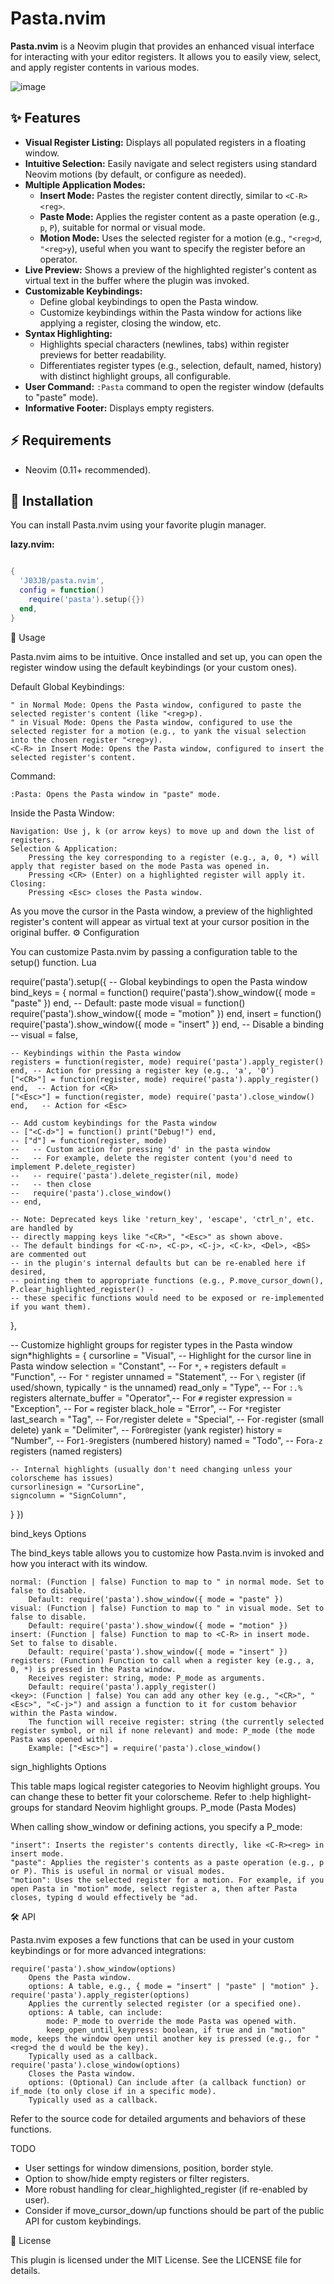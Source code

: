 # Pasta.nvim

**Pasta.nvim** is a Neovim plugin that provides an enhanced visual interface for interacting with your editor registers. It allows you to easily view, select, and apply register contents in various modes.

![image](assets/pasta_nvim_screenshot.png)

## ✨ Features

- **Visual Register Listing:** Displays all populated registers in a floating window.
- **Intuitive Selection:** Easily navigate and select registers using standard Neovim motions (by default, or configure as needed).
- **Multiple Application Modes:**
  - **Insert Mode:** Pastes the register content directly, similar to `<C-R><reg>`.
  - **Paste Mode:** Applies the register content as a paste operation (e.g., `p`, `P`), suitable for normal or visual mode.
  - **Motion Mode:** Uses the selected register for a motion (e.g., `"<reg>d`, `"<reg>y`), useful when you want to specify the register before an operator.
- **Live Preview:** Shows a preview of the highlighted register's content as virtual text in the buffer where the plugin was invoked.
- **Customizable Keybindings:**
  - Define global keybindings to open the Pasta window.
  - Customize keybindings within the Pasta window for actions like applying a register, closing the window, etc.
- **Syntax Highlighting:**
  - Highlights special characters (newlines, tabs) within register previews for better readability.
  - Differentiates register types (e.g., selection, default, named, history) with distinct highlight groups, all configurable.
- **User Command:** `:Pasta` command to open the register window (defaults to "paste" mode).
- **Informative Footer:** Displays empty registers.

## ⚡️ Requirements

- Neovim (0.11+ recommended).

## 💾 Installation

You can install Pasta.nvim using your favorite plugin manager.

**lazy.nvim:**

```lua

{
  'J03JB/pasta.nvim',
  config = function()
    require('pasta').setup({})
  end,
}
```

🚀 Usage

Pasta.nvim aims to be intuitive. Once installed and set up, you can open the register window using the default keybindings (or your custom ones).

Default Global Keybindings:

    " in Normal Mode: Opens the Pasta window, configured to paste the selected register's content (like "<reg>p).
    " in Visual Mode: Opens the Pasta window, configured to use the selected register for a motion (e.g., to yank the visual selection into the chosen register "<reg>y).
    <C-R> in Insert Mode: Opens the Pasta window, configured to insert the selected register's content.

Command:

    :Pasta: Opens the Pasta window in "paste" mode.

Inside the Pasta Window:

    Navigation: Use j, k (or arrow keys) to move up and down the list of registers.
    Selection & Application:
        Pressing the key corresponding to a register (e.g., a, 0, *) will apply that register based on the mode Pasta was opened in.
        Pressing <CR> (Enter) on a highlighted register will apply it.
    Closing:
        Pressing <Esc> closes the Pasta window.

As you move the cursor in the Pasta window, a preview of the highlighted register's content will appear as virtual text at your cursor position in the original buffer.
⚙️ Configuration

You can customize Pasta.nvim by passing a configuration table to the setup() function.
Lua

require('pasta').setup({
-- Global keybindings to open the Pasta window
bind_keys = {
normal = function() require('pasta').show_window({ mode = "paste" }) end, -- Default: paste mode
visual = function() require('pasta').show_window({ mode = "motion" }) end,
insert = function() require('pasta').show_window({ mode = "insert" }) end,
-- Disable a binding
-- visual = false,

    -- Keybindings within the Pasta window
    registers = function(register, mode) require('pasta').apply_register() end, -- Action for pressing a register key (e.g., 'a', '0')
    ["<CR>"] = function(register, mode) require('pasta').apply_register() end,  -- Action for <CR>
    ["<Esc>"] = function(register, mode) require('pasta').close_window() end,   -- Action for <Esc>

    -- Add custom keybindings for the Pasta window
    -- ["<C-d>"] = function() print("Debug!") end,
    -- ["d"] = function(register, mode)
    --   -- Custom action for pressing 'd' in the pasta window
    --   -- For example, delete the register content (you'd need to implement P.delete_register)
    --   -- require('pasta').delete_register(nil, mode)
    --   -- then close
    --   require('pasta').close_window()
    -- end,

    -- Note: Deprecated keys like 'return_key', 'escape', 'ctrl_n', etc. are handled by
    -- directly mapping keys like "<CR>", "<Esc>" as shown above.
    -- The default bindings for <C-n>, <C-p>, <C-j>, <C-k>, <Del>, <BS> are commented out
    -- in the plugin's internal defaults but can be re-enabled here if desired,
    -- pointing them to appropriate functions (e.g., P.move_cursor_down(), P.clear_highlighted_register() -
    -- these specific functions would need to be exposed or re-implemented if you want them).

},

-- Customize highlight groups for register types in the Pasta window
sign*highlights = {
cursorline = "Visual", -- Highlight for the cursor line in Pasta window
selection = "Constant", -- For `*`, `+` registers
default = "Function", -- For `"` register
unnamed = "Statement", -- For `\` register (if used/shown, typically `"` is the unnamed)
read_only = "Type", -- For `:.%` registers
alternate_buffer = "Operator",-- For `#` register
expression = "Exception", -- For `=` register
black_hole = "Error", -- For `*`register
    last_search = "Tag",          -- For`/`register
    delete = "Special",           -- For`-`register (small delete)
    yank = "Delimiter",           -- For`0`register (yank register)
    history = "Number",           -- For`1-9`registers (numbered history)
    named = "Todo",               -- For`a-z` registers (named registers)

    -- Internal highlights (usually don't need changing unless your colorscheme has issues)
    cursorlinesign = "CursorLine",
    signcolumn = "SignColumn",

}
})

bind_keys Options

The bind_keys table allows you to customize how Pasta.nvim is invoked and how you interact with its window.

    normal: (Function | false) Function to map to " in normal mode. Set to false to disable.
        Default: require('pasta').show_window({ mode = "paste" })
    visual: (Function | false) Function to map to " in visual mode. Set to false to disable.
        Default: require('pasta').show_window({ mode = "motion" })
    insert: (Function | false) Function to map to <C-R> in insert mode. Set to false to disable.
        Default: require('pasta').show_window({ mode = "insert" })
    registers: (Function) Function to call when a register key (e.g., a, 0, *) is pressed in the Pasta window.
        Receives register: string, mode: P_mode as arguments.
        Default: require('pasta').apply_register()
    <key>: (Function | false) You can add any other key (e.g., "<CR>", "<Esc>", "<C-j>") and assign a function to it for custom behavior within the Pasta window.
        The function will receive register: string (the currently selected register symbol, or nil if none relevant) and mode: P_mode (the mode Pasta was opened with).
        Example: ["<Esc>"] = require('pasta').close_window()

sign_highlights Options

This table maps logical register categories to Neovim highlight groups. You can change these to better fit your colorscheme. Refer to :help highlight-groups for standard Neovim highlight groups.
P_mode (Pasta Modes)

When calling show_window or defining actions, you specify a P_mode:

    "insert": Inserts the register's contents directly, like <C-R><reg> in insert mode.
    "paste": Applies the register's contents as a paste operation (e.g., p or P). This is useful in normal or visual modes.
    "motion": Uses the selected register for a motion. For example, if you open Pasta in "motion" mode, select register a, then after Pasta closes, typing d would effectively be "ad.

🛠️ API

Pasta.nvim exposes a few functions that can be used in your custom keybindings or for more advanced integrations:

    require('pasta').show_window(options)
        Opens the Pasta window.
        options: A table, e.g., { mode = "insert" | "paste" | "motion" }.
    require('pasta').apply_register(options)
        Applies the currently selected register (or a specified one).
        options: A table, can include:
            mode: P_mode to override the mode Pasta was opened with.
            keep_open_until_keypress: boolean, if true and in "motion" mode, keeps the window open until another key is pressed (e.g., for "<reg>d the d would be the key).
        Typically used as a callback.
    require('pasta').close_window(options)
        Closes the Pasta window.
        options: (Optional) Can include after (a callback function) or if_mode (to only close if in a specific mode).
        Typically used as a callback.

Refer to the source code for detailed arguments and behaviors of these functions.

TODO
   -  User settings for window dimensions, position, border style.
   -  Option to show/hide empty registers or filter registers.
   -  More robust handling for clear_highlighted_register (if re-enabled by user).
   -  Consider if move_cursor_down/up functions should be part of the public API for custom keybindings.

📜 License

This plugin is licensed under the MIT License. See the LICENSE file for details.
